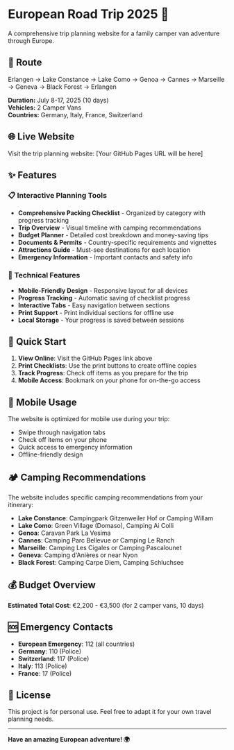 # European Road Trip 2025 🚐

A comprehensive trip planning website for a family camper van adventure through Europe.

## 📍 Route
Erlangen → Lake Constance → Lake Como → Genoa → Cannes → Marseille → Geneva → Black Forest → Erlangen

**Duration:** July 8-17, 2025 (10 days)  
**Vehicles:** 2 Camper Vans  
**Countries:** Germany, Italy, France, Switzerland

## 🌐 Live Website
Visit the trip planning website: [Your GitHub Pages URL will be here]

## ✨ Features

### 📋 Interactive Planning Tools
- **Comprehensive Packing Checklist** - Organized by category with progress tracking
- **Trip Overview** - Visual timeline with camping recommendations
- **Budget Planner** - Detailed cost breakdown and money-saving tips
- **Documents & Permits** - Country-specific requirements and vignettes
- **Attractions Guide** - Must-see destinations for each location
- **Emergency Information** - Important contacts and safety info

### 🎨 Technical Features
- **Mobile-Friendly Design** - Responsive layout for all devices
- **Progress Tracking** - Automatic saving of checklist progress
- **Interactive Tabs** - Easy navigation between sections
- **Print Support** - Print individual sections for offline use
- **Local Storage** - Your progress is saved between sessions

## 🚀 Quick Start

1. **View Online**: Visit the GitHub Pages link above
2. **Print Checklists**: Use the print buttons to create offline copies
3. **Track Progress**: Check off items as you prepare for the trip
4. **Mobile Access**: Bookmark on your phone for on-the-go access

## 📱 Mobile Usage

The website is optimized for mobile use during your trip:
- Swipe through navigation tabs
- Check off items on your phone
- Quick access to emergency information
- Offline-friendly design

## 🏕️ Camping Recommendations

The website includes specific camping recommendations from your itinerary:
- **Lake Constance**: Campingpark Gitzenweiler Hof or Camping Willam
- **Lake Como**: Green Village (Domaso), Camping Ai Colli
- **Genoa**: Caravan Park La Vesima
- **Cannes**: Camping Parc Bellevue or Camping Le Ranch
- **Marseille**: Camping Les Cigales or Camping Pascalounet
- **Geneva**: Camping d'Anières or near Nyon
- **Black Forest**: Camping Carpe Diem, Camping Schluchsee

## 💰 Budget Overview

**Estimated Total Cost**: €2,200 - €3,500 (for 2 camper vans, 10 days)

## 🆘 Emergency Contacts

- **European Emergency**: 112 (all countries)
- **Germany**: 110 (Police)
- **Switzerland**: 117 (Police)
- **Italy**: 113 (Police)
- **France**: 17 (Police)

## 📄 License

This project is for personal use. Feel free to adapt it for your own travel planning needs.

---

**Have an amazing European adventure! 🌍**
